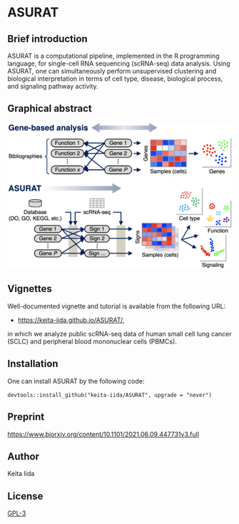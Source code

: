 # ASURAT
## Brief introduction
ASURAT is a computational pipeline, implemented in the R programming language, for single-cell RNA sequencing (scRNA-seq) data analysis.
Using ASURAT, one can simultaneously perform unsupervised clustering and biological interpretation in terms of cell type, disease, biological process, and signaling pathway activity.

## Graphical abstract
<img src="figures/figure_00_0001.png" width="600px">

## Vignettes
Well-documented vignette and tutorial is available from the following URL:

* https://keita-iida.github.io/ASURAT/,

in which we analyze public scRNA-seq data of human small cell lung cancer (SCLC) and peripheral blood mononuclear cells (PBMCs).

## Installation
One can install ASURAT by the following code:

```{r}
devtools::install_github("keita-iida/ASURAT", upgrade = "never")
```

## Preprint
https://www.biorxiv.org/content/10.1101/2021.06.09.447731v3.full

## Author
Keita Iida

## License
[GPL-3](https://github.com/keita-iida/ASURAT/blob/main/LICENSE)
